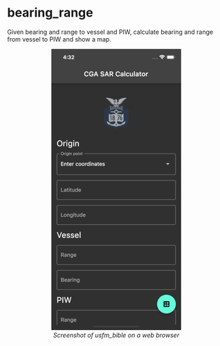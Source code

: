# bearing_range

Given bearing and range to vessel and PIW, calculate bearing and range from vessel to PIW and show a map. 

<p align="center">
  <img src="https://github.com/ngaretou/bearing_range/blob/e3bf6f545b1a1dc4bfbde49d8013b26e5b57e7fc/screenshot.png">
  <br>
  <i>Screenshot of usfm_bible on a web browser</i>
</p>
